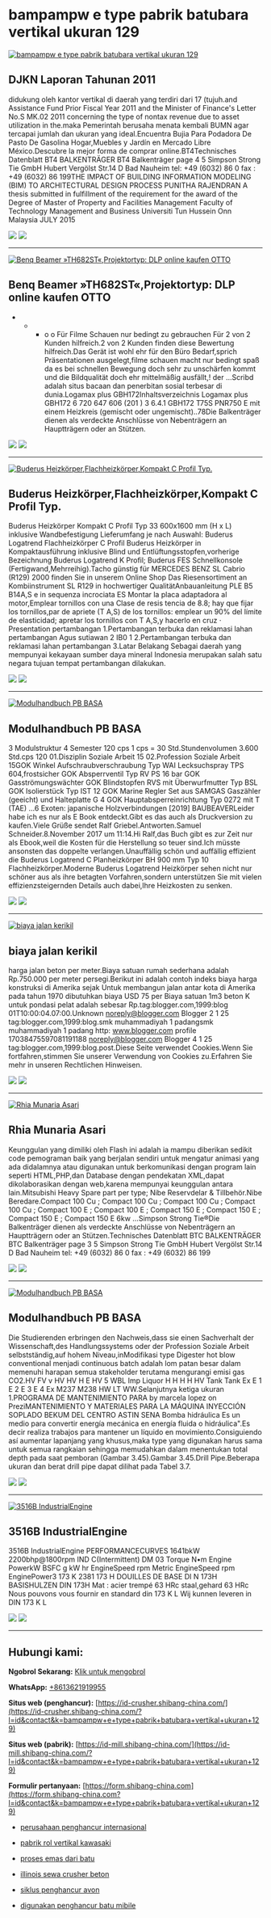# bampampw e type pabrik batubara vertikal ukuran 129

<a href="https://swt.shibang-china.com/?l=id&img&k=bampampw+e+type+pabrik+batubara+vertikal+ukuran+129" target="_blank">![bampampw e type pabrik batubara vertikal ukuran 129](http://static.shibang-china.com/all-800x300/843.jpg)</a>

## DJKN Laporan Tahunan 2011
didukung oleh kantor vertikal di daerah yang terdiri dari 17 (tujuh.and Assistance Fund Prior Fiscal Year 2011 and the Minister of Finance's Letter No.S MK.02 2011 concerning the type of nontax revenue due to asset utilization in the.maka Pemerintah berusaha menata kembali BUMN agar tercapai jumlah dan ukuran yang ideal.Encuentra Bujia Para Podadora De Pasto De Gasolina Hogar,Muebles y Jard&#237;n en Mercado Libre M&#233;xico.Descubre la mejor forma de comprar online.BT4Technisches Datenblatt BT4 BALKENTR&#196;GER BT4 Balkentr&#228;ger page 4 5 Simpson Strong Tie GmbH Hubert Verg&#246;lst Str.14 D Bad Nauheim tel: +49 (6032) 86 0 fax : +49 (6032) 86 199THE IMPACT OF BUILDING INFORMATION MODELING (BIM) TO ARCHITECTURAL DESIGN PROCESS PUNITHA RAJENDRAN A thesis submitted in fulfillment of the requirement for the award of the Degree of Master of Property and Facilities Management Faculty of Technology Management and Business Universiti Tun Hussein Onn Malaysia JULY 2015


<a href="https://whatsapp.shibangsoft.com/WhatsApp.php" target="_blank" title="WhatsApp">![](http://static.shibang-china.com/icon/whatsapp.png)</a> <a href="https://swt.shibang-china.com/?l=id&icon&k=bampampw+e+type+pabrik+batubara+vertikal+ukuran+129" target="_blank">![](http://static.shibang-china.com/icon/chat-id.png)</a>

---

<a href="https://swt.shibang-china.com/?l=id&img&k=bampampw+e+type+pabrik+batubara+vertikal+ukuran+129" target="_blank">![Benq Beamer &#187;TH682ST&#171;,Projektortyp: DLP online kaufen OTTO](http://static.shibang-china.com/all-800x300/1304.jpg)</a>

## Benq Beamer &#187;TH682ST&#171;,Projektortyp: DLP online kaufen OTTO
* * * o o F&#252;r Filme Schauen nur bedingt zu gebrauchen F&#252;r 2 von 2 Kunden hilfreich.2 von 2 Kunden finden diese Bewertung hilfreich.Das Ger&#228;t ist wohl ehr f&#252;r den B&#252;ro Bedarf,sprich Pr&#228;sentationen ausgelegt,filme schauen macht nur bedingt spa&#223; da es bei schnellen Bewegung doch sehr zu unsch&#228;rfen kommt und die Bildqualit&#228;t doch ehr mittelm&#228;&#223;ig ausf&#228;llt,! der …Scribd adalah situs bacaan dan penerbitan sosial terbesar di dunia.Logamax plus GBH172Inhaltsverzeichnis Logamax plus GBH172 6 720 647 606 (201 ) 3 6.4.1 GBH172 T75S PNR750 E mit einem Heizkreis (gemischt oder ungemischt)..78Die Balkentr&#228;ger dienen als verdeckte Anschl&#252;sse von Nebentr&#228;gern an Haupttr&#228;gern oder an St&#252;tzen.


<a href="https://whatsapp.shibangsoft.com/WhatsApp.php" target="_blank" title="WhatsApp">![](http://static.shibang-china.com/icon/whatsapp.png)</a> <a href="https://swt.shibang-china.com/?l=id&icon&k=bampampw+e+type+pabrik+batubara+vertikal+ukuran+129" target="_blank">![](http://static.shibang-china.com/icon/chat-id.png)</a>

---

<a href="https://swt.shibang-china.com/?l=id&img&k=bampampw+e+type+pabrik+batubara+vertikal+ukuran+129" target="_blank">![Buderus Heizk&#246;rper,Flachheizk&#246;rper,Kompakt C Profil Typ.](http://static.shibang-china.com/all-800x300/999.jpg)</a>

## Buderus Heizk&#246;rper,Flachheizk&#246;rper,Kompakt C Profil Typ.
Buderus Heizk&#246;rper Kompakt C Profil Typ 33 600x1600 mm (H x L) inklusive Wandbefestigung Lieferumfang je nach Auswahl: Buderus Logatrend Flachheizk&#246;rper C Profil Buderus Heizk&#246;rper in Kompaktausf&#252;hrung inklusive Blind und Entl&#252;ftungsstopfen,vorherige Bezeichnung Buderus Logatrend K Profil; Buderus FES Schnellkonsole (Fertigwand,Mehrreihig).Tacho g&#252;nstig f&#252;r MERCEDES BENZ SL Cabrio (R129) 2000 finden Sie in unserem Online Shop Das Riesensortiment an Kombiinstrument SL R129 in hochwertiger Qualit&#228;tAnbauanleitung PLE B5 B14A,S e in sequenza incrociata ES Montar la placa adaptadora al motor,Emplear tornillos con una Clase de resis tencia de 8.8; hay que fijar los tornillos,par de apriete (T A,S) de los tornillos: emplear un 90% del l&#237;mite de elasticidad; apretar los tornillos con T A,S,y hacerlo en cruz&nbsp;&#0183;&#32;Presentation pertambangan 1.Pertambangan terbuka dan reklamasi lahan pertambangan Agus sutiawan 2 IB0 1 2.Pertambangan terbuka dan reklamasi lahan pertambangan 3.Latar Belakang Sebagai daerah yang mempunyai kekayaan sumber daya mineral Indonesia merupakan salah satu negara tujuan tempat pertambangan dilakukan.


<a href="https://whatsapp.shibangsoft.com/WhatsApp.php" target="_blank" title="WhatsApp">![](http://static.shibang-china.com/icon/whatsapp.png)</a> <a href="https://swt.shibang-china.com/?l=id&icon&k=bampampw+e+type+pabrik+batubara+vertikal+ukuran+129" target="_blank">![](http://static.shibang-china.com/icon/chat-id.png)</a>

---

<a href="https://swt.shibang-china.com/?l=id&img&k=bampampw+e+type+pabrik+batubara+vertikal+ukuran+129" target="_blank">![Modulhandbuch PB BASA](http://static.shibang-china.com/all-800x300/431.jpg)</a>

## Modulhandbuch PB BASA
3 Modulstruktur 4 Semester 120 cps 1 cps = 30 Std.Stundenvolumen 3.600 Std.cps 120 01.Disziplin Soziale Arbeit 15 02.Profession Soziale Arbeit 15GOK Winkel Aufschraubverschraubung Typ WAI Lecksuchspray TPS 604,frostsicher GOK Absperrventil Typ RV PS 16 bar GOK Gasstr&#246;mungsw&#228;chter GOK Blindstopfen RVS mit &#220;berwurfmutter Typ BSL GOK Isolierst&#252;ck Typ IST 12 GOK Marine Regler Set aus SAMGAS Gasz&#228;hler (geeicht) und Halteplatte G 4 GOK Hauptabsperreinrichtung Typ 0272 mit T (TAE) …6 Exoten: japanische Holzverbindungen [2019] BAUBEAVERLeider habe ich es nur als E Book entdeckt.Gibt es das auch als Druckversion zu kaufen.Viele Gr&#252;&#223;e sendet Ralf Griebel.Antworten.Samuel Schneider.8.November 2017 um 11:14.Hi Ralf,das Buch gibt es zur Zeit nur als Ebook,weil die Kosten f&#252;r die Herstellung so teuer sind.Ich m&#252;sste ansonsten das doppelte verlangen.Unauff&#228;llig sch&#246;n und auff&#228;llig effizient die Buderus Logatrend C Planheizk&#246;rper BH 900 mm Typ 10 Flachheizk&#246;rper.Moderne Buderus Logatrend Heizk&#246;rper sehen nicht nur sch&#246;ner aus als ihre betagten Vorfahren,sondern unterst&#252;tzen Sie mit vielen effizienzsteigernden Details auch dabei,Ihre Heizkosten zu senken.


<a href="https://whatsapp.shibangsoft.com/WhatsApp.php" target="_blank" title="WhatsApp">![](http://static.shibang-china.com/icon/whatsapp.png)</a> <a href="https://swt.shibang-china.com/?l=id&icon&k=bampampw+e+type+pabrik+batubara+vertikal+ukuran+129" target="_blank">![](http://static.shibang-china.com/icon/chat-id.png)</a>

---

<a href="https://swt.shibang-china.com/?l=id&img&k=bampampw+e+type+pabrik+batubara+vertikal+ukuran+129" target="_blank">![biaya jalan kerikil](http://static.shibang-china.com/all-800x300/377.jpg)</a>

## biaya jalan kerikil
harga jalan beton per meter.Biaya satuan rumah sederhana adalah Rp.750.000 per meter persegi.Berikut ini adalah contoh indeks biaya harga konstruksi di Amerika sejak Untuk membangun jalan antar kota di Amerika pada tahun 1970 dibutuhkan biaya USD 75 per Biaya satuan 1m3 beton K untuk pondasi pelat adalah sebesar Rp.tag:blogger.com,1999:blog 01T10:00:04.07:00.Unknown noreply@blogger.com Blogger 2 1 25 tag:blogger.com,1999:blog.smk muhammadiyah 1 padangsmk muhammadiyah 1 padang http: www.blogger.com profile 17038475597081191188 noreply@blogger.com Blogger 4 1 25 tag:blogger.com,1999:blog.post.Diese Seite verwendet Cookies.Wenn Sie fortfahren,stimmen Sie unserer Verwendung von Cookies zu.Erfahren Sie mehr in unseren Rechtlichen Hinweisen.


<a href="https://whatsapp.shibangsoft.com/WhatsApp.php" target="_blank" title="WhatsApp">![](http://static.shibang-china.com/icon/whatsapp.png)</a> <a href="https://swt.shibang-china.com/?l=id&icon&k=bampampw+e+type+pabrik+batubara+vertikal+ukuran+129" target="_blank">![](http://static.shibang-china.com/icon/chat-id.png)</a>

---

<a href="https://swt.shibang-china.com/?l=id&img&k=bampampw+e+type+pabrik+batubara+vertikal+ukuran+129" target="_blank">![Rhia Munaria Asari](http://static.shibang-china.com/all-800x300/1248.jpg)</a>

## Rhia Munaria Asari
Keunggulan yang dimiliki oleh Flash ini adalah ia mampu diberikan sedikit code pemograman baik yang berjalan sendiri untuk mengatur animasi yang ada didalamnya atau digunakan untuk berkomunikasi dengan program lain seperti HTML,PHP,dan Database dengan pendekatan XML,dapat dikolaborasikan dengan web,karena mempunyai keunggulan antara lain.Mitsubishi Heavy Spare part per type; Nibe Reservdelar &amp; Tillbeh&#246;r.Nibe Beredare.Compact 100 Cu ; Compact 100 Cu ; Compact 100 Cu ; Compact 100 Cu ; Compact 100 E ; Compact 100 E ; Compact 150 E ; Compact 150 E ; Compact 150 E ; Compact 150 E 6kw …Simpson Strong Tie&#174;Die Balkentr&#228;ger dienen als verdeckte Anschl&#252;sse von Nebentr&#228;gern an Haupttr&#228;gern oder an St&#252;tzen.Technisches Datenblatt BTC BALKENTR&#196;GER BTC Balkentr&#228;ger page 3 5 Simpson Strong Tie GmbH Hubert Verg&#246;lst Str.14 D Bad Nauheim tel: +49 (6032) 86 0 fax : +49 (6032) 86 199


<a href="https://whatsapp.shibangsoft.com/WhatsApp.php" target="_blank" title="WhatsApp">![](http://static.shibang-china.com/icon/whatsapp.png)</a> <a href="https://swt.shibang-china.com/?l=id&icon&k=bampampw+e+type+pabrik+batubara+vertikal+ukuran+129" target="_blank">![](http://static.shibang-china.com/icon/chat-id.png)</a>

---

<a href="https://swt.shibang-china.com/?l=id&img&k=bampampw+e+type+pabrik+batubara+vertikal+ukuran+129" target="_blank">![Modulhandbuch PB BASA](http://static.shibang-china.com/all-800x300/787.jpg)</a>

## Modulhandbuch PB BASA
Die Studierenden erbringen den Nachweis,dass sie einen Sachverhalt der Wissenschaft,des Handlungssystems oder der Profession Soziale Arbeit selbstst&#228;ndig,auf hohem Niveau,inModifikasi type Digester hot blow conventional menjadi continuous batch adalah lom patan besar dalam memenuhi harapan semua stakeholder terutama mengurangi emisi gas CO2.HV FV v HV HV H E HV 5 WBL Imp Liquor H H H H HV Tank Tank Ex E 1 E 2 E 3 E 4 Ex M237 M238 HW LT WW.Selanjutnya ketiga ukuran 1.PROGRAMA DE MANTENIMIENTO PARA by marcela lopez on PreziMANTENIMIENTO Y MATERIALES PARA LA M&#193;QUINA INYECCI&#211;N SOPLADO BEKUM DEL CENTRO ASTIN SENA Bomba hidr&#225;ulica Es un medio para convertir energ&#237;a mec&#225;nica en energ&#237;a fluida o hidr&#225;ulica&quot;.Es decir realiza trabajos para mantener un l&#237;quido en movimiento.Consiguiendo as&#237; aumentar lapanjang yang khusus,maka type yang digunakan harus sama untuk semua rangkaian sehingga memudahkan dalam menentukan total depth pada saat pemboran (Gambar 3.45).Gambar 3.45.Drill Pipe.Beberapa ukuran dan berat drill pipe dapat dilihat pada Tabel 3.7.


<a href="https://whatsapp.shibangsoft.com/WhatsApp.php" target="_blank" title="WhatsApp">![](http://static.shibang-china.com/icon/whatsapp.png)</a> <a href="https://swt.shibang-china.com/?l=id&icon&k=bampampw+e+type+pabrik+batubara+vertikal+ukuran+129" target="_blank">![](http://static.shibang-china.com/icon/chat-id.png)</a>

---

<a href="https://swt.shibang-china.com/?l=id&img&k=bampampw+e+type+pabrik+batubara+vertikal+ukuran+129" target="_blank">![3516B IndustrialEngine](http://static.shibang-china.com/all-800x300/1104.jpg)</a>

## 3516B IndustrialEngine
3516B IndustrialEngine PERFORMANCECURVES 1641bkW 2200bhp@1800rpm IND C(Intermittent) DM 03 Torque N•m Engine PowerkW BSFC g kW hr EngineSpeed rpm Metric EngineSpeed rpm EnginePower3 173 K 2381 173 H DOUILLES DE BASE DI N 173H BASISHULZEN DIN 173H Mat : acier tremp&#233; 63 HRc staal,gehard 63 HRc Nous pouvons vous fournir en standard din 173 K L Wij kunnen leveren in DIN 173 K L

<a href="https://whatsapp.shibangsoft.com/WhatsApp.php" target="_blank" title="WhatsApp">![](http://static.shibang-china.com/icon/whatsapp.png)</a> <a href="https://swt.shibang-china.com/?l=id&icon&k=bampampw+e+type+pabrik+batubara+vertikal+ukuran+129" target="_blank">![](http://static.shibang-china.com/icon/chat-id.png)</a>

---
## Hubungi kami:

**Ngobrol Sekarang:** [Klik untuk mengobrol](https://swt.shibang-china.com?l=id&contact&k=bampampw+e+type+pabrik+batubara+vertikal+ukuran+129)

**WhatsApp:**  [+8613621919955](https://whatsapp.shibangsoft.com/WhatsApp.php)

**Situs web (penghancur):** [https://id-crusher.shibang-china.com/](https://id-crusher.shibang-china.com/?l=id&contact&k=bampampw+e+type+pabrik+batubara+vertikal+ukuran+129)

**Situs web (pabrik):** [https://id-mill.shibang-china.com/](https://id-mill.shibang-china.com/?l=id&contact&k=bampampw+e+type+pabrik+batubara+vertikal+ukuran+129)

**Formulir pertanyaan:** [https://form.shibang-china.com](https://form.shibang-china.com?l=id&contact&k=bampampw+e+type+pabrik+batubara+vertikal+ukuran+129)

* [perusahaan penghancur internasional](../48/perusahaan%20penghancur%20internasional.md)

* [pabrik rol vertikal kawasaki](../50/pabrik%20rol%20vertikal%20kawasaki.md)

* [proses emas dari batu](../44/proses%20emas%20dari%20batu.md)

* [illinois sewa crusher beton](../49/illinois%20sewa%20crusher%20beton.md)

* [siklus penghancur avon](../45/siklus%20penghancur%20avon.md)

* [digunakan penghancur batu mibile](../42/digunakan%20penghancur%20batu%20mibile.md)
